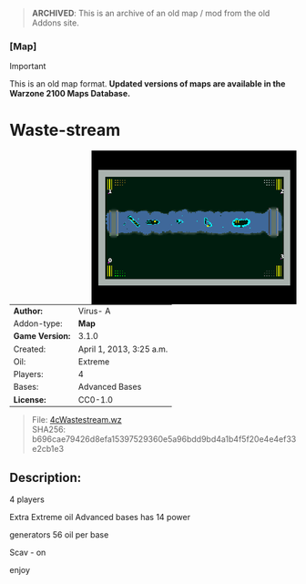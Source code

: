 > **ARCHIVED**: This is an archive of an old map / mod from the old Addons site.

### [Map]

> [!IMPORTANT]
> This is an old map format. **Updated versions of maps are available in the Warzone 2100 Maps Database.**

# Waste-stream

<img src="./preview.jpg" align="right" />

| | |
| - | - |
| __Author:__ | Virus- A |
| Addon-type: | __Map__ |
| __Game Version:__ | 3.1.0 |
| Created: | April 1, 2013, 3:25 a.m. |
| Oil: | Extreme |
| Players: | 4 |
| Bases: | Advanced Bases |
| __License:__ | CC0-1.0 |

> File: [4cWastestream.wz](https://github.com/Warzone2100/old-addons-site/raw/main/assets/103/4cWastestream.wz)  
> SHA256: b696cae79426d8efa15397529360e5a96bdd9bd4a1b4f5f20e4e4ef33e2cb1e3

## Description:

4 players

Extra Extreme oil Advanced bases has 14 power

generators 56 oil per base

Scav - on

enjoy



